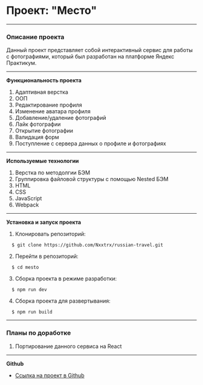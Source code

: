 # Проект: "Место" 

------------------------------------------------------------------------

### Описание проекта

Данный проект представляет собой интерактивный сервис для работы с фотографиями, который был разработан на платформе Яндекс Практикум.

------------------------------------------------------------------------

**Функциональность проекта**

1. Адаптивная верстка
2. ООП
3. Редактирование профиля
4. Изменение аватара профиля
5. Добавление/удаление фотографий
6. Лайк фотографии
7. Открытие фотографии
8. Валидация форм
9. Поступление с сервера данных о профиле и фотографиях

------------------------------------------------------------------------

**Используемые технологии**

1. Верстка по методолгии БЭМ
2. Группировка файловой структуры с помощью Nested БЭМ
3. HTML
4. CSS
5. JavaScript
6. Webpack

------------------------------------------------------------------------

**Установка и запуск проекта**

1. Клонировать репозиторий:
```
  $ git clone https://github.com/Nxxtrx/russian-travel.git
```
2. Перейти в репозиторий:
```
  $ cd mesto
```
3. Сборка проекта в режиме разработки:
```
  $ npm run dev
```
4. Сборка проекта для развертывания:
```
  $ npm run build
```

------------------------------------------------------------------------

### Планы по доработке

1. Портирование данного сервиса на React

------------------------------------------------------------------------

**Github**

* [Ссылка на проект в Github](https://nxxtrx.github.io/mesto/)
